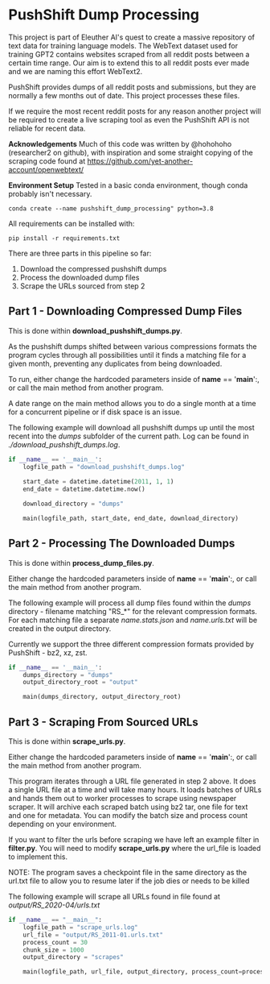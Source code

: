 # PushShift Dump Processing

This project is part of Eleuther AI's quest to create a massive repository of text data for training language models. The WebText dataset used for training GPT2 contains websites scraped from all reddit posts between a certain time range. Our aim is to extend this to all reddit posts ever made and we are naming this effort WebText2.

PushShift provides dumps of all reddit posts and submissions, but they are normally a few months out of date. This project processes these files. 

If we require the most recent reddit posts for any reason another project will be required to create a live scraping tool as even the PushShift API is not reliable for recent data.

**Acknowledgements**
Much of this code was written by @hohohoho (researcher2 on github), with inspiration and some straight copying of the scraping code found at https://github.com/yet-another-account/openwebtext/

**Environment Setup**
Tested in a basic conda environment, though conda probably isn't necessary.

```conda create --name pushshift_dump_processing" python=3.8```

All requirements can be installed with: 

```pip install -r requirements.txt```

There are three parts in this pipeline so far:

1. Download the compressed pushshift dumps
2. Process the downloaded dump files
3. Scrape the URLs sourced from step 2



## Part 1 - Downloading Compressed Dump Files

This is done within **download_pushshift_dumps.py**.

As the pushshift dumps shifted between various compressions formats the program cycles through all possibilities until it finds a matching file for a given month, preventing any duplicates from being downloaded.

To run, either change the hardcoded parameters inside of __name__ == '__main__':, or call the main method from another program. 

A date range on the main method allows you to do a single month at a time for a concurrent pipeline or if disk space is an issue.

The following example will download all pushshift dumps up until the most recent into the *dumps* subfolder of the current path. Log can be found in *./download_pushshift_dumps.log*.

```python
if __name__ == '__main__':
    logfile_path = "download_pushshift_dumps.log"
    
    start_date = datetime.datetime(2011, 1, 1)    
    end_date = datetime.datetime.now()

    download_directory = "dumps"

    main(logfile_path, start_date, end_date, download_directory) 
```
 

## Part 2 - Processing The Downloaded Dumps

This is done within **process_dump_files.py**.

Either change the hardcoded parameters inside of __name__ == '__main__':, or call the main method from another program. 

The following example will process all dump files found within the *dumps* directory - filename matching "RS_*" for the relevant compression formats. For each matching file a separate *name.stats.json* and *name.urls.txt* will be created in the output directory.

Currently we support the three different compression formats provided by PushShift - bz2, xz, zst.

```python
if __name__ == '__main__':
    dumps_directory = "dumps"
    output_directory_root = "output"

    main(dumps_directory, output_directory_root)
```

## Part 3 - Scraping From Sourced URLs

This is done within **scrape_urls.py**. 

Either change the hardcoded parameters inside of __name__ == '__main__':, or call the main method from another program.

This program iterates through a URL file generated in step 2 above. It does a single URL file at a time and will take many hours. It loads batches of URLs and hands them out to worker processes to scrape using newspaper scraper. It will archive each scraped batch using bz2 tar, one file for text and one for metadata. You can modify the batch size and process count depending on your environment.

If you want to filter the urls before scraping we have left an example filter in **filter.py**. You will need to modify **scrape_urls.py** where the url_file is loaded to implement this.

NOTE: The program saves a checkpoint file in the same directory as the url.txt file to allow you to resume later if the job dies or needs to be killed

The following example will scrape all URLs found in file found at *output/RS_2020-04/urls.txt*

```python
if __name__ == "__main__":
    logfile_path = "scrape_urls.log"
    url_file = "output/RS_2011-01.urls.txt"
    process_count = 30
    chunk_size = 1000
    output_directory = "scrapes"

    main(logfile_path, url_file, output_directory, process_count=process_count)
```